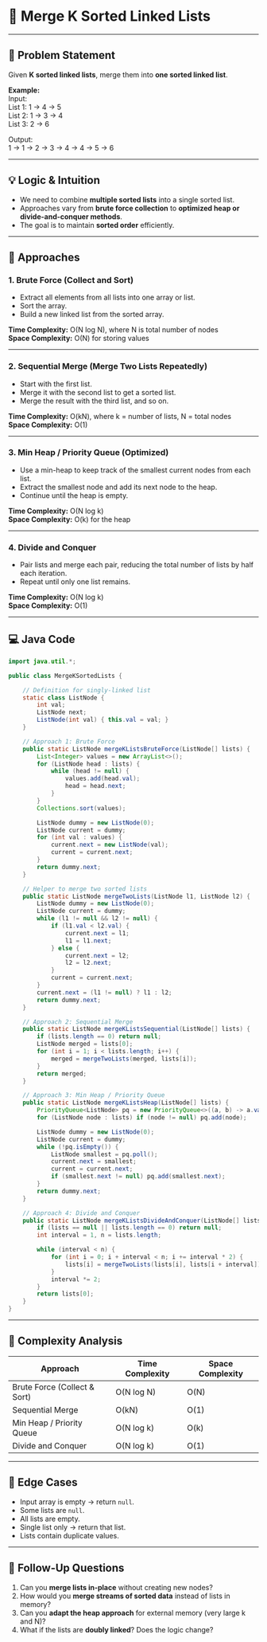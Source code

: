 # 🔹 Merge K Sorted Linked Lists

---

## 📌 Problem Statement
Given **K sorted linked lists**, merge them into **one sorted linked list**.

**Example:**  
Input:  
List 1: 1 → 4 → 5  
List 2: 1 → 3 → 4  
List 3: 2 → 6

Output:  
1 → 1 → 2 → 3 → 4 → 4 → 5 → 6

---

## 💡 Logic & Intuition
- We need to combine **multiple sorted lists** into a single sorted list.
- Approaches vary from **brute force collection** to **optimized heap or divide-and-conquer methods**.
- The goal is to maintain **sorted order** efficiently.

---

## 🔹 Approaches

### 1. Brute Force (Collect and Sort)
- Extract all elements from all lists into one array or list.
- Sort the array.
- Build a new linked list from the sorted array.

**Time Complexity:** O(N log N), where N is total number of nodes  
**Space Complexity:** O(N) for storing values

---

### 2. Sequential Merge (Merge Two Lists Repeatedly)
- Start with the first list.
- Merge it with the second list to get a sorted list.
- Merge the result with the third list, and so on.

**Time Complexity:** O(kN), where k = number of lists, N = total nodes  
**Space Complexity:** O(1)

---

### 3. Min Heap / Priority Queue (Optimized)
- Use a min-heap to keep track of the smallest current nodes from each list.
- Extract the smallest node and add its next node to the heap.
- Continue until the heap is empty.

**Time Complexity:** O(N log k)  
**Space Complexity:** O(k) for the heap

---

### 4. Divide and Conquer
- Pair lists and merge each pair, reducing the total number of lists by half each iteration.
- Repeat until only one list remains.

**Time Complexity:** O(N log k)  
**Space Complexity:** O(1)

---

## 💻 Java Code

```java
import java.util.*;

public class MergeKSortedLists {

    // Definition for singly-linked list
    static class ListNode {
        int val;
        ListNode next;
        ListNode(int val) { this.val = val; }
    }

    // Approach 1: Brute Force
    public static ListNode mergeKListsBruteForce(ListNode[] lists) {
        List<Integer> values = new ArrayList<>();
        for (ListNode head : lists) {
            while (head != null) {
                values.add(head.val);
                head = head.next;
            }
        }
        Collections.sort(values);

        ListNode dummy = new ListNode(0);
        ListNode current = dummy;
        for (int val : values) {
            current.next = new ListNode(val);
            current = current.next;
        }
        return dummy.next;
    }

    // Helper to merge two sorted lists
    public static ListNode mergeTwoLists(ListNode l1, ListNode l2) {
        ListNode dummy = new ListNode(0);
        ListNode current = dummy;
        while (l1 != null && l2 != null) {
            if (l1.val < l2.val) {
                current.next = l1;
                l1 = l1.next;
            } else {
                current.next = l2;
                l2 = l2.next;
            }
            current = current.next;
        }
        current.next = (l1 != null) ? l1 : l2;
        return dummy.next;
    }

    // Approach 2: Sequential Merge
    public static ListNode mergeKListsSequential(ListNode[] lists) {
        if (lists.length == 0) return null;
        ListNode merged = lists[0];
        for (int i = 1; i < lists.length; i++) {
            merged = mergeTwoLists(merged, lists[i]);
        }
        return merged;
    }

    // Approach 3: Min Heap / Priority Queue
    public static ListNode mergeKListsHeap(ListNode[] lists) {
        PriorityQueue<ListNode> pq = new PriorityQueue<>((a, b) -> a.val - b.val);
        for (ListNode node : lists) if (node != null) pq.add(node);

        ListNode dummy = new ListNode(0);
        ListNode current = dummy;
        while (!pq.isEmpty()) {
            ListNode smallest = pq.poll();
            current.next = smallest;
            current = current.next;
            if (smallest.next != null) pq.add(smallest.next);
        }
        return dummy.next;
    }

    // Approach 4: Divide and Conquer
    public static ListNode mergeKListsDivideAndConquer(ListNode[] lists) {
        if (lists == null || lists.length == 0) return null;
        int interval = 1, n = lists.length;

        while (interval < n) {
            for (int i = 0; i + interval < n; i += interval * 2) {
                lists[i] = mergeTwoLists(lists[i], lists[i + interval]);
            }
            interval *= 2;
        }
        return lists[0];
    }
}
```

---

## 🔹 Complexity Analysis

| Approach                     | Time Complexity | Space Complexity |
|------------------------------|-----------------|------------------|
| Brute Force (Collect & Sort) | O(N log N)      | O(N)             |
| Sequential Merge             | O(kN)           | O(1)             |
| Min Heap / Priority Queue    | O(N log k)      | O(k)             |
| Divide and Conquer           | O(N log k)      | O(1)             |

---

## 🔹 Edge Cases
- Input array is empty → return `null`.
- Some lists are `null`.
- All lists are empty.
- Single list only → return that list.
- Lists contain duplicate values.

---

## 🔹 Follow-Up Questions
1. Can you **merge lists in-place** without creating new nodes?
2. How would you **merge streams of sorted data** instead of lists in memory?
3. Can you **adapt the heap approach** for external memory (very large k and N)?
4. What if the lists are **doubly linked**? Does the logic change?
